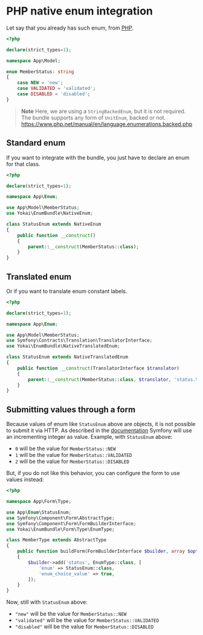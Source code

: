 # PHP native enum integration

Let say that you already has such enum, from [PHP](https://www.php.net/manual/en/language.enumerations.php).

```php
<?php

declare(strict_types=1);

namespace App\Model;

enum MemberStatus: string
{
    case NEW = 'new';
    case VALIDATED = 'validated';
    case DISABLED = 'disabled';
}
```

> **Note**
> Here, we are using a `StringBackedEnum`, but it is not required.
> The bundle supports any form of `UnitEnum`, backed or not.
> https://www.php.net/manual/en/language.enumerations.backed.php

## Standard enum

If you want to integrate with the bundle, you just have to declare an enum for that class.

```php
<?php

declare(strict_types=1);

namespace App\Enum;

use App\Model\MemberStatus;
use Yokai\EnumBundle\NativeEnum;

class StatusEnum extends NativeEnum
{
    public function __construct()
    {
        parent::__construct(MemberStatus::class);
    }
}
```

## Translated enum

Or if you want to translate enum constant labels.

```php
<?php

declare(strict_types=1);

namespace App\Enum;

use App\Model\MemberStatus;
use Symfony\Contracts\Translation\TranslatorInterface;
use Yokai\EnumBundle\NativeTranslatedEnum;

class StatusEnum extends NativeTranslatedEnum
{
    public function __construct(TranslatorInterface $translator)
    {
        parent::__construct(MemberStatus::class, $translator, 'status.%s');
    }
}
```

## Submitting values through a form

Because values of enum like `StatusEnum` above are objects, it is not possible to submit it via HTTP.
As described in the [documentation](https://symfony.com/doc/current/reference/forms/types/choice.html#choice-value) Symfony will use an incrementing integer as value.
Example, with `StatusEnum` above:
- `0` will be the value for `MemberStatus::NEW`
- `1` will be the value for `MemberStatus::VALIDATED`
- `2` will be the value for `MemberStatus::DISABLED`

But, if you do not like this behavior, you can configure the form to use values instead: 
```php
<?php

namespace App\Form\Type;

use App\Enum\StatusEnum;
use Symfony\Component\Form\AbstractType;
use Symfony\Component\Form\FormBuilderInterface;
use Yokai\EnumBundle\Form\Type\EnumType;

class MemberType extends AbstractType
{
    public function buildForm(FormBuilderInterface $builder, array $options): void
    {
        $builder->add('status', EnumType::class, [
            'enum' => StatusEnum::class,
            'enum_choice_value' => true,
        ]);
    }
}
```

Now, still with `StatusEnum` above:
- `"new"` will be the value for `MemberStatus::NEW`
- `"validated"` will be the value for `MemberStatus::VALIDATED`
- `"disabled"` will be the value for `MemberStatus::DISABLED`
